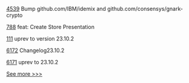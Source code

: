 
[4539](https://github.com/hyperledger/fabric/pull/4539) Bump github.com/IBM/idemix and github.com/consensys/gnark-crypto

[788](https://github.com/hyperledger-labs/open-enterprise-agent/pull/788) feat: Create Store Presentation

[111](https://github.com/hyperledger/homebrew-besu/pull/111) uprev to version 23.10.2

[6172](https://github.com/hyperledger/besu/pull/6172) Changelog23.10.2

[6171](https://github.com/hyperledger/besu/pull/6171) uprev to 23.10.2


[See more >>>](https://start-here.hyperledger.org/pull-requests)

